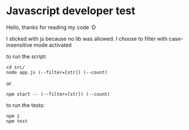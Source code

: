 # Javascript developer test

Hello, thanks for reading my code :D 

I sticked with js because no lib was allowed.
I choose to filter with case-insensitive mode activated

to run the script: 
```
cd src/
node app.js (--filter=[str]) (--count)
```
or
```
npm start -- (--filter=[str]) (--count)
```

to run the tests: 
```
npm i
npm test
```


